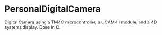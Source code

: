 # PersonalDigitalCamera
Digital Camera using a TM4C microcontroller, a UCAM-III module, and a 4D systems display. Done in C. 
